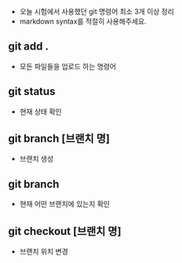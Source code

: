 - 오늘 시험에서 사용했던 git 명령어 최소 3개 이상 정리
- markdown syntax를 적절히 사용해주세요.

## git add .

- 모든 파일들을 업로드 하는 명령어

## git status

- 현재 상태 확인

## git branch [브랜치 명]

- 브랜치 생성

## git branch

- 현재 어떤 브랜치에 있는지 확인

## git checkout [브랜치 명]

- 브랜치 위치 변경

